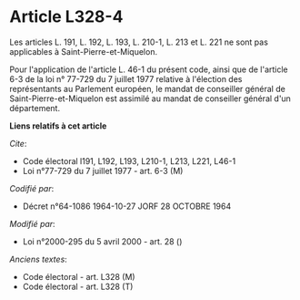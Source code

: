 # Article L328-4

Les articles L. 191, L. 192, L. 193, L. 210-1, L. 213 et L. 221 ne sont pas applicables à Saint-Pierre-et-Miquelon.

Pour l'application de l'article L. 46-1 du présent code, ainsi que de l'article 6-3 de la loi n° 77-729 du 7 juillet 1977
relative à l'élection des représentants au Parlement européen, le mandat de conseiller général de Saint-Pierre-et-Miquelon
est assimilé au mandat de conseiller général d'un département.

**Liens relatifs à cet article**

_Cite_:

  - Code électoral l191, L192, L193, L210-1, L213, L221, L46-1
  - Loi n°77-729 du 7 juillet 1977 - art. 6-3 (M)

_Codifié par_:

  - Décret n°64-1086 1964-10-27 JORF 28 OCTOBRE 1964

_Modifié par_:

  - Loi n°2000-295 du 5 avril 2000 - art. 28 ()

_Anciens textes_:

  - Code électoral - art. L328 (M)
  - Code électoral - art. L328 (T)
